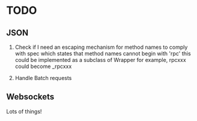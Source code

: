 # TODO

## JSON

1)  Check if I need an escaping mechanism for method names to comply with spec
    which states that method names cannot begin with 'rpc' this could be
    implemented as a subclass of Wrapper for example, rpcxxx could become
    _rpcxxx

2)  Handle Batch requests

## Websockets

Lots of things!


